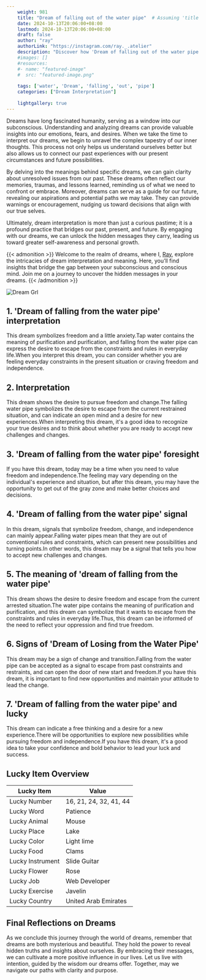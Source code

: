 ```yaml
---
    weight: 981
    title: "Dream of falling out of the water pipe"  # Assuming 'title' column exists
    date: 2024-10-13T20:06:00+08:00
    lastmod: 2024-10-13T20:06:00+08:00
    draft: false
    author: "ray"
    authorLink: "https://instagram.com/ray._.atelier"
    description: "Discover how 'Dream of falling out of the water pipe' can interpret your future and uncover its significant meanings in your life."
    #images: []
    #resources:
    #- name: "featured-image"
    #  src: "featured-image.png"
    
    tags: ['water', 'Dream', 'falling', 'out', 'pipe']
    categories: ["Dream Interpretation"]
    
    lightgallery: true
---
```

    
Dreams have long fascinated humanity, serving as a window into our subconscious. Understanding and analyzing dreams can provide valuable insights into our emotions, fears, and desires. When we take the time to interpret our dreams, we begin to unravel the complex tapestry of our inner thoughts. This process not only helps us understand ourselves better but also allows us to connect our past experiences with our present circumstances and future possibilities.

By delving into the meanings behind specific dreams, we can gain clarity about unresolved issues from our past. These dreams often reflect our memories, traumas, and lessons learned, reminding us of what we need to confront or embrace. Moreover, dreams can serve as a guide for our future, revealing our aspirations and potential paths we may take. They can provide warnings or encouragement, nudging us toward decisions that align with our true selves.

Ultimately, dream interpretation is more than just a curious pastime; it is a profound practice that bridges our past, present, and future. By engaging with our dreams, we can unlock the hidden messages they carry, leading us toward greater self-awareness and personal growth.

{{< admonition >}}
Welcome to the realm of dreams, where I, [Ray](https://instagram.com/ray._.atelier), explore the intricacies of dream interpretation and meaning. Here, you’ll find insights that bridge the gap between your subconscious and conscious mind. Join me on a journey to uncover the hidden messages in your dreams.
{{< /admonition >}}

![Dream Grl](https://cdn.pixabay.com/photo/2017/11/02/03/35/gothic-2910057_1280.jpg "Dream Grl")

## 1. 'Dream of falling from the water pipe' interpretation
This dream symbolizes freedom and a little anxiety.Tap water contains the meaning of purification and purification, and falling from the water pipe can express the desire to escape from the constraints and rules in everyday life.When you interpret this dream, you can consider whether you are feeling everyday constraints in the present situation or craving freedom and independence.

## 2. Interpretation
This dream shows the desire to pursue freedom and change.The falling water pipe symbolizes the desire to escape from the current restrained situation, and can indicate an open mind and a desire for new experiences.When interpreting this dream, it's a good idea to recognize your true desires and to think about whether you are ready to accept new challenges and changes.

## 3. 'Dream of falling from the water pipe' foresight
If you have this dream, today may be a time when you need to value freedom and independence.The feeling may vary depending on the individual's experience and situation, but after this dream, you may have the opportunity to get out of the gray zone and make better choices and decisions.

## 4. 'Dream of falling from the water pipe' signal
In this dream, signals that symbolize freedom, change, and independence can mainly appear.Falling water pipes mean that they are out of conventional rules and constraints, which can present new possibilities and turning points.In other words, this dream may be a signal that tells you how to accept new challenges and changes.

## 5. The meaning of 'dream of falling from the water pipe'
This dream shows the desire to desire freedom and escape from the current arrested situation.The water pipe contains the meaning of purification and purification, and this dream can symbolize that it wants to escape from the constraints and rules in everyday life.Thus, this dream can be informed of the need to reflect your oppression and find true freedom.

## 6. Signs of 'Dream of Losing from the Water Pipe'
This dream may be a sign of change and transition.Falling from the water pipe can be accepted as a signal to escape from past constraints and restraints, and can open the door of new start and freedom.If you have this dream, it is important to find new opportunities and maintain your attitude to lead the change.

## 7. 'Dream of falling from the water pipe' and lucky
This dream can indicate a free thinking and a desire for a new experience.There will be opportunities to explore new possibilities while pursuing freedom and independence.If you have this dream, it's a good idea to take your confidence and bold behavior to lead your luck and success.

## Lucky Item Overview
| Lucky Item          | Value              |
|---------------|--------------------|
| Lucky Number        | 16, 21, 24, 32, 41, 44  |
| Lucky Word          | Patience |
| Lucky Animal        | Mouse |
| Lucky Place         | Lake     |
| Lucky Color         | Light lime     |
| Lucky Food          | Clams      |
| Lucky Instrument    | Slide Guitar |
| Lucky Flower        | Rose    |
| Lucky Job           | Web Developer       |
| Lucky Exercise      | Javelin  |
| Lucky Country       | United Arab Emirates    |


##  Final Reflections on Dreams

As we conclude this journey through the world of dreams, remember that dreams are both mysterious and beautiful. They hold the power to reveal hidden truths and insights about ourselves. By embracing their messages, we can cultivate a more positive influence in our lives. Let us live with intention, guided by the wisdom our dreams offer. Together, may we navigate our paths with clarity and purpose.
